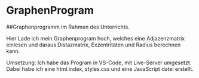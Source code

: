 # GraphenProgram
##Graphenprogramm im Rahmen des Unterrichts.

Hier Lade ich mein Graphenprogram hoch, welches eine Adjazenzmatrix einlesen und daraus Distazmatrix, Exzentritäten und Radius berechnen kann.

Umsetzung:
Ich habe das Program in VS-Code, mit Live-Server umgesetzt.
Dabei habe ich eine html.index, styles.css und eine JavaScript datei erstellt.



